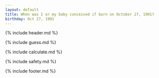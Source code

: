 ```yaml
---
layout: default
title: When was I or my baby conceived if born on October 27, 1901?
birthday: Oct 27, 1901
---
```


{% include header.md %}

{% include guess.md %}

{% include calculate.md %}

{% include safety.md %}

{% include footer.md %}



